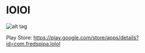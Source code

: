 lOlOl
==============

![alt tag](https://raw.githubusercontent.com/fredspipa/lolol/master/android-presplash.jpg)

Play Store:
https://play.google.com/store/apps/details?id=com.fredspipa.lolol
